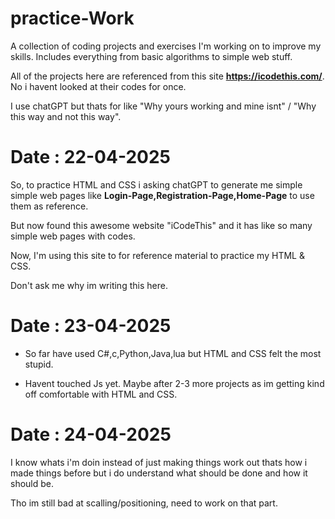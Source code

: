 # practice-Work
A collection of coding projects and exercises I'm working on to improve my skills. Includes everything from basic algorithms to simple web stuff.

All of the projects here are referenced from this site **https://icodethis.com/**. No i havent looked at their codes for once.

I use chatGPT but thats for like "Why yours working and mine isnt" / "Why this way and not this way".

# Date : 22-04-2025

So, to practice HTML and CSS i asking chatGPT to generate me simple simple web pages like **Login-Page,Registration-Page,Home-Page** to use them as reference.

But now found this awesome website "iCodeThis" and it has like so many simple web pages with codes.

Now, I'm using this site to for reference material to practice my HTML & CSS.

Don't ask me why im writing this here.

# Date : 23-04-2025

- So far have used C#,c,Python,Java,lua but HTML and CSS felt the most stupid.

 - Havent touched Js yet. Maybe after 2-3 more projects as im getting kind off comfortable with HTML and CSS.

# Date : 24-04-2025

I know whats i'm doin instead of just making things work out thats how i made things before but i do understand what should be done and how it should be.

Tho im still bad at scalling/positioning, need to work on that part.
